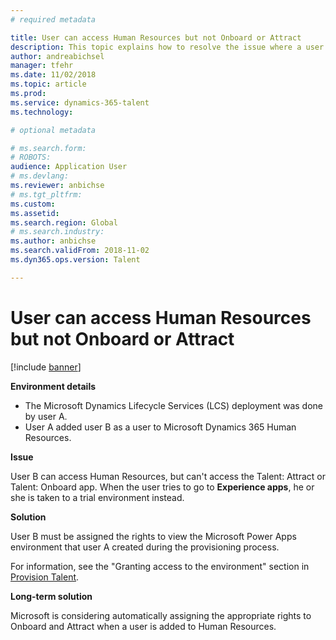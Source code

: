 ```yaml
---
# required metadata

title: User can access Human Resources but not Onboard or Attract
description: This topic explains how to resolve the issue where a user can access Microsoft Dynamics 365 Talent - Human Resources, but can't access Attract or Onboard.
author: andreabichsel
manager: tfehr
ms.date: 11/02/2018
ms.topic: article
ms.prod: 
ms.service: dynamics-365-talent
ms.technology: 

# optional metadata

# ms.search.form: 
# ROBOTS: 
audience: Application User
# ms.devlang: 
ms.reviewer: anbichse
# ms.tgt_pltfrm: 
ms.custom: 
ms.assetid: 
ms.search.region: Global
# ms.search.industry: 
ms.author: anbichse
ms.search.validFrom: 2018-11-02
ms.dyn365.ops.version: Talent

---
```


# User can access Human Resources but not Onboard or Attract

[!include [banner](includes/banner.md)]

**Environment details**

- The Microsoft Dynamics Lifecycle Services (LCS) deployment was done by user A.
- User A added user B as a user to Microsoft Dynamics 365 Human Resources.

**Issue**

User B can access Human Resources, but can't access the Talent: Attract or Talent: Onboard app. When the user tries to go to **Experience apps**, he or she is taken to a trial environment instead.

**Solution**

User B must be assigned the rights to view the Microsoft Power Apps environment that user A created during the provisioning process.

For information, see the "Granting access to the environment" section in [Provision Talent](https://docs.microsoft.com/dynamics365/unified-operations/talent/provisioning-talent).

**Long-term solution**

Microsoft is considering automatically assigning the appropriate rights to Onboard and Attract when a user is added to Human Resources.
